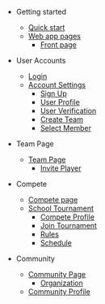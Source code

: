 - Getting started

  - [Quick start](introduction)
  - [Web app pages](introduction?id=system-pages-structure)
    - [Front page](introduction?id=home-page)

- User Accounts

  - [Login](user-accounts)
  - [Account Settings](user-accounts?id=account-settings)
    - [Sign Up](user-accounts?id=sign-up)
    - [User Profile](user-accounts?id=user-profile)
    - [User Verification](user-accounts?id=user-verification)
    - [Create Team](user-accounts?id=create-team)
    - [Select Member](user-accounts?id=select-member)

- Team Page

  - [Team Page](team-page)
    - [Invite Player](team-page?id=invite-player)

- Compete

  - [Compete page](compete-page)
  - [School Tournament](compete-page?id=school-tournament)
    - [Compete Profile](compete-page?id=compete-profile)
    - [Join Tournament](compete-page?id=join-tournament)
    - [Rules](compete-page?id=user-rules)
    - [Schedule](compete-page?id=compete-schedule)

- Community

  - [Community Page](community-page)
    - [Organization](community-page?id=community-organization)
  - [Community Profile](community-page?id=community-profile)
